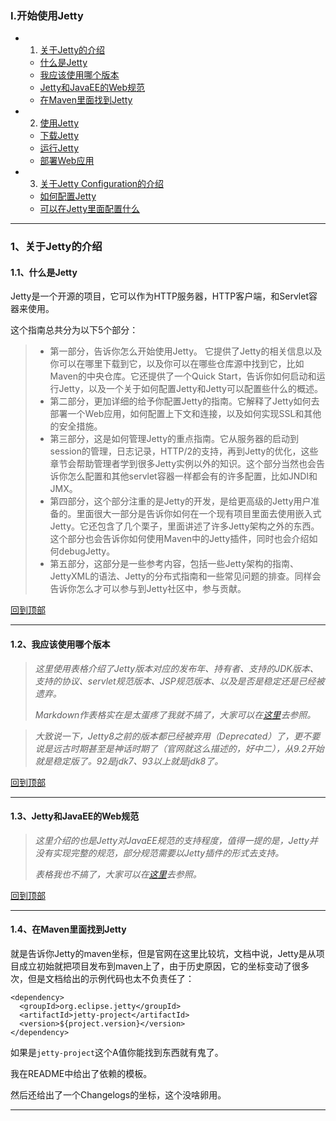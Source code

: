 ### Ⅰ.开始使用Jetty
<span id="top"></span>
  - 1. [关于Jetty的介绍](#1关于jetty的介绍)
    - [什么是Jetty](#11什么是jetty)
    - [我应该使用哪个版本](#12我应该使用哪个版本)
    - [Jetty和JavaEE的Web规范](#13jetty和javaee的web规范)
    - [在Maven里面找到Jetty](#14在maven里面找到jetty)
  - 2. [使用Jetty](#2使用jetty)
    - [下载Jetty](#21下载jetty)
    - [运行Jetty](#22运行jetty)
    - [部署Web应用](#23部署web应用)
  - 3. [关于Jetty Configuration的介绍](#3关于jetty-configuration的介绍)
    - [如何配置Jetty](#31如何配置jetty)
    - [可以在Jetty里面配置什么](#32可以在jetty里面配置什么)

- - -
<span id="1关于jetty的介绍"></span>
### 1、关于Jetty的介绍
<span id="11什么是jetty"></span>
#### 1.1、什么是Jetty
Jetty是一个开源的项目，它可以作为HTTP服务器，HTTP客户端，和Servlet容器来使用。

这个指南总共分为以下5个部分：
> - 第一部分，告诉你怎么开始使用Jetty。 它提供了Jetty的相关信息以及你可以在哪里下载到它，以及你可以在哪些仓库源中找到它，比如Maven的中央仓库。它还提供了一个Quick Start，告诉你如何启动和运行Jetty，以及一个关于如何配置Jetty和Jetty可以配置些什么的概述。
> - 第二部分，更加详细的给予你配置Jetty的指南。它解释了Jetty如何去部署一个Web应用，如何配置上下文和连接，以及如何实现SSL和其他的安全措施。
> - 第三部分，这是如何管理Jetty的重点指南。它从服务器的启动到session的管理，日志记录，HTTP/2的支持，再到Jetty的优化，这些章节会帮助管理者学到很多Jetty实例以外的知识。这个部分当然也会告诉你怎么配置和其他servlet容器一样都会有的许多配置，比如JNDI和JMX。
> - 第四部分，这个部分注重的是Jetty的开发，是给更高级的Jetty用户准备的。里面很大一部分是告诉你如何在一个现有项目里面去使用嵌入式Jetty。它还包含了几个栗子，里面讲述了许多Jetty架构之外的东西。这个部分也会告诉你如何使用Maven中的Jetty插件，同时也会介绍如何debugJetty。
> - 第五部分，这部分是一些参考内容，包括一些Jetty架构的指南、JettyXML的语法、Jetty的分布式指南和一些常见问题的排查。同样会告诉你怎么才可以参与到Jetty社区中，参与贡献。

[回到顶部](#top)
- - -
<span id="12我应该使用哪个版本"></span>
#### 1.2、我应该使用哪个版本

> *这里使用表格介绍了Jetty版本对应的发布年、持有者、支持的JDK版本、支持的协议、servlet规范版本、JSP规范版本、以及是否是稳定还是已经被遗弃。*
>
> *Markdown作表格实在是太蛋疼了我就不搞了，大家可以在[这里](http://www.eclipse.org/jetty/documentation/9.4.6.v20170531/what-jetty-version.html)去参照。*

> *大致说一下，Jetty8之前的版本都已经被弃用（Deprecated）了，更不要说是远古时期甚至是神话时期了（官网就这么描述的，好中二），从9.2开始就是稳定版了。92是jdk7、93以上就是jdk8了。*

[回到顶部](#top)
- - -
<span id="13jetty和javaee的web规范"></span>
#### 1.3、Jetty和JavaEE的Web规范

> *这里介绍的也是Jetty对JavaEE规范的支持程度，值得一提的是，Jetty并没有实现完整的规范，部分规范需要以Jetty插件的形式去支持。*
>
> *表格我也不搞了，大家可以在[这里](http://www.eclipse.org/jetty/documentation/9.4.6.v20170531/jetty-javaee.html)去参照。*

[回到顶部](#top)
- - -
<span id="14在maven里面找到jetty"></span>
#### 1.4、在Maven里面找到Jetty

就是告诉你Jetty的maven坐标，但是官网在这里比较坑，文档中说，Jetty是从项目成立初始就把项目发布到maven上了，由于历史原因，它的坐标变动了很多次，但是文档给出的示例代码也太不负责任了：
```
<dependency>
  <groupId>org.eclipse.jetty</groupId>
  <artifactId>jetty-project</artifactId>
  <version>${project.version}</version>
</dependency>
```
如果是`jetty-project`这个A值你能找到东西就有鬼了。

我在README中给出了依赖的模板。

然后还给出了一个Changelogs的坐标，这个没啥卵用。
- - -
